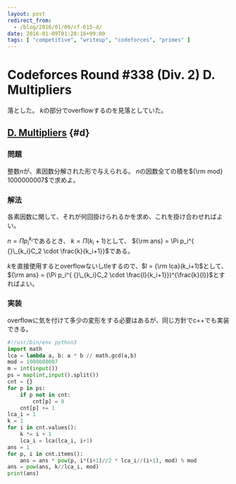 ```yaml
---
layout: post
redirect_from:
  - /blog/2016/01/09/cf-615-d/
date: 2016-01-09T01:20:16+09:00
tags: [ "competitive", "writeup", "codeforces", "primes" ]
---
```


# Codeforces Round #338 (Div. 2) D. Multipliers

落とした。
$k$の部分でoverflowするのを見落としていた。

## [D. Multipliers](http://codeforces.com/contest/615/problem/D) {#d}

### 問題

整数$n$が、素因数分解された形で与えられる。
$n$の因数全ての積を${\rm mod} 1000000007$で求めよ。

### 解法

各素因数に関して、それが何回掛けられるかを求め、これを掛け合わせればよい。

$n = \Pi p_i^{k_i}$であるとき、
$k = \Pi(k_i+1)$として、
${\rm ans} = \Pi p_i^{ {}\_{k_i}C_2 \cdot \frac{k}{k_i+1}}$である。

$k$を直接使用するとoverflowないしtleするので、$l = {\rm lca}(k_i+1)$として、
${\rm ans} = (\Pi p_i^{ {}\_{k_i}C_2 \cdot \frac{l}{k_i+1}})^{\frac{k}{l}}$とすればよい。

### 実装

overflowに気を付けて多少の変形をする必要はあるが、同じ方針でc++でも実装できる。

``` python
#!/usr/bin/env python3
import math
lca = lambda a, b: a * b // math.gcd(a,b)
mod = 1000000007
m = int(input())
ps = map(int,input().split())
cnt = {}
for p in ps:
    if p not in cnt:
        cnt[p] = 0
    cnt[p] += 1
lca_i = 1
k = 1
for i in cnt.values():
    k *= i + 1
    lca_i = lca(lca_i, i+1)
ans = 1
for p, i in cnt.items():
    ans = ans * pow(p, i*(i+1)//2 * lca_i//(i+1), mod) % mod
ans = pow(ans, k//lca_i, mod)
print(ans)
```
